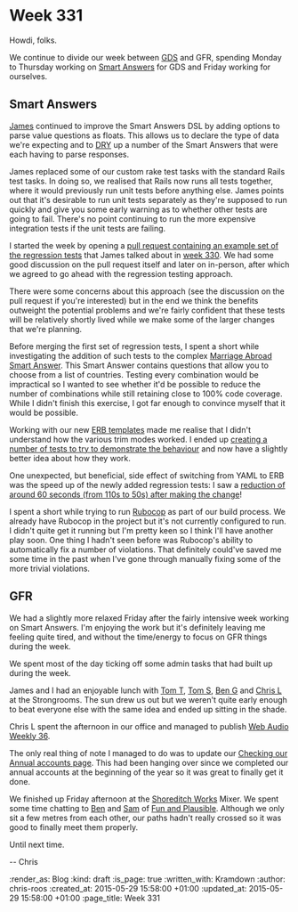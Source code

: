 Week 331
========

Howdi, folks.

We continue to divide our week between [GDS][] and GFR, spending Monday to Thursday working on [Smart Answers][] for GDS and Friday working for ourselves.

## Smart Answers

[James][] continued to improve the Smart Answers DSL by adding options to parse value questions as floats. This allows us to declare the type of data we're expecting and to [DRY][] up a number of the Smart Answers that were each having to parse responses.

James replaced some of our custom rake test tasks with the standard Rails test tasks. In doing so, we realised that Rails now runs all tests together, where it would previously run unit tests before anything else. James points out that it's desirable to run unit tests separately as they're supposed to run quickly and give you some early warning as to whether other tests are going to fail. There's no point continuing to run the more expensive integration tests if the unit tests are failing.

I started the week by opening a [pull request containing an example set of the regression tests][pr-1642] that James talked about in [week 330][]. We had some good discussion on the pull request itself and later on in-person, after which we agreed to go ahead with the regression testing approach.

There were some concerns about this approach (see the discussion on the pull request if you're interested) but in the end we think the benefits outweight the potential problems and we're fairly confident that these tests will be relatively shortly lived while we make some of the larger changes that we're planning.

Before merging the first set of regression tests, I spent a short while investigating the addition of such tests to the complex [Marriage Abroad Smart Answer][]. This Smart Answer contains questions that allow you to choose from a list of countries. Testing every combination would be impractical so I wanted to see whether it'd be possible to reduce the number of combinations while still retaining close to 100% code coverage. While I didn't finish this exercise, I got far enough to convince myself that it would be possible.

Working with our new [ERB templates][] made me realise that I didn't understand how the various trim modes worked. I ended up [creating a number of tests to try to demonstrate the behaviour][erb-trim-modes] and now have a slightly better idea about how they work.

One unexpected, but beneficial, side effect of switching from YAML to ERB was the speed up of the newly added regression tests: I saw a [reduction of around 60 seconds (from 110s to 50s) after making the change][yaml-to-erb-switch]!

I spent a short while trying to run [Rubocop][] as part of our build process. We already have Rubocop in the project but it's not currently configured to run. I didn't quite get it running but I'm pretty keen so I think I'll have another play soon. One thing I hadn't seen before was Rubocop's ability to automatically fix a number of violations. That definitely could've saved me some time in the past when I've gone through manually fixing some of the more trivial violations.

## GFR

We had a slightly more relaxed Friday after the fairly intensive week working on Smart Answers. I'm enjoying the work but it's definitely leaving me feeling quite tired, and without the time/energy to focus on GFR things during the week.

We spent most of the day ticking off some admin tasks that had built up during the week.

James and I had an enjoyable lunch with [Tom T][], [Tom S][], [Ben G][] and [Chris L][] at the Strongrooms. The sun drew us out but we weren't quite early enough to beat everyone else with the same idea and ended up sitting in the shade.

Chris L spent the afternoon in our office and managed to publish [Web Audio Weekly 36][].

The only real thing of note I managed to do was to update our [Checking our Annual accounts page][]. This had been hanging over since we completed our annual accounts at the beginning of the year so it was great to finally get it done.

We finished up Friday afternoon at the [Shoreditch Works][] Mixer. We spent some time chatting to [Ben][] and [Sam][] of [Fun and Plausible][]. Although we only sit a few metres from each other, our paths hadn't really crossed so it was good to finally meet them properly.

Until next time.

-- Chris

[Ben]: http://benfields.net/
[Ben G]: https://twitter.com/beng
[Checking our Annual accounts page]: https://github.com/freerange/site/blob/master/soups/wiki/checking-our-annual-accounts.snip.markdown
[Chris L]: http://blog.chrislowis.co.uk/
[DRY]: http://en.wikipedia.org/wiki/Don%27t_repeat_yourself
[ERB templates]: /week-330#templating-mechanism
[erb-trim-modes]: https://gist.github.com/chrisroos/b80bb493db20b4302888.
[Fun and Plausible]: http://funandplausible.solutions/
[GDS]: https://gds.blog.gov.uk/
[James]: /james-mead
[Marriage Abroad Smart Answer]: https://www.gov.uk/marriage-abroad
[pr-1642]: https://github.com/alphagov/smart-answers/pull/1642
[pr-1648]: https://github.com/alphagov/smart-answers/pull/1648
[Rubocop]: https://github.com/bbatsov/rubocop
[Sam]: http://samphippen.com/
[Shoreditch Works]: http://shoreditchworks.com/
[Smart Answers]: https://github.com/alphagov/smart-answers
[Smartdown]: https://github.com/alphagov/smartdown
[Tom S]: https://twitter.com/tomstuart
[Tom T]: https://twitter.com/tomtaylor
[Web Audio Weekly 36]: http://blog.chrislowis.co.uk/waw/2015/05/22/web-audio-weekly-36.html
[week 330]: /week-330
[yaml-to-erb-switch]: https://github.com/alphagov/smart-answers/commit/1837c0c7584cfc70f89c6dafd632fee4a53b8929

:render_as: Blog
:kind: draft
:is_page: true
:written_with: Kramdown
:author: chris-roos
:created_at: 2015-05-29 15:58:00 +01:00
:updated_at: 2015-05-29 15:58:00 +01:00
:page_title: Week 331
